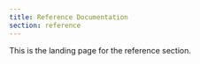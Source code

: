 ```yaml
---
title: Reference Documentation
section: reference
---
```


This is the landing page for the reference section.